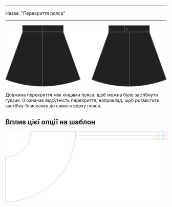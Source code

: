 - - -
Назва: "Перекриття пояса"
- - -

![Перекриття пояса](waistbandoverlap.svg)

Довжина перекриття між кінцями пояса, щоб можна було застібнути ґудзик. 0 означає відсутність перекриття, наприклад, щоб розмістити застібку-блискавку до самого верху пояса.

## Вплив цієї опції на шаблон

![На цьому зображенні показано вплив цієї опції шляхом накладання декількох варіантів, які мають різне значення для цієї опції](sandy_waistbandoverlap_sample.svg "Вплив цієї опції на шаблон")
